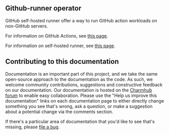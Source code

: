 ## Github-runner operator
GitHub self-hosted runner offer a way to run GitHub action workloads on non-GitHub servers.

For information on GitHub Actions, see [this page](https://docs.github.com/en/actions).

For information on self-hosted runner, see [this page](https://docs.github.com/en/actions/hosting-your-own-runners/about-self-hosted-runners).

## Contributing to this documentation
Documentation is an important part of this project, and we take the same open-source approach to the documentation as the code. As such, we welcome community contributions, suggestions and constructive feedback on our documentation. Our documentation is hosted on the [Charmhub forum](https://discourse.charmhub.io/t/<thread-needs-to-be-created>) to enable easy collaboration. Please use the "Help us improve this documentation" links on each documentation page to either directly change something you see that's wrong, ask a question, or make a suggestion about a potential change via the comments section.

If there's a particular area of documentation that you'd like to see that's missing, please [file a bug](https://github.com/canonical/github-runner-operator/issues).